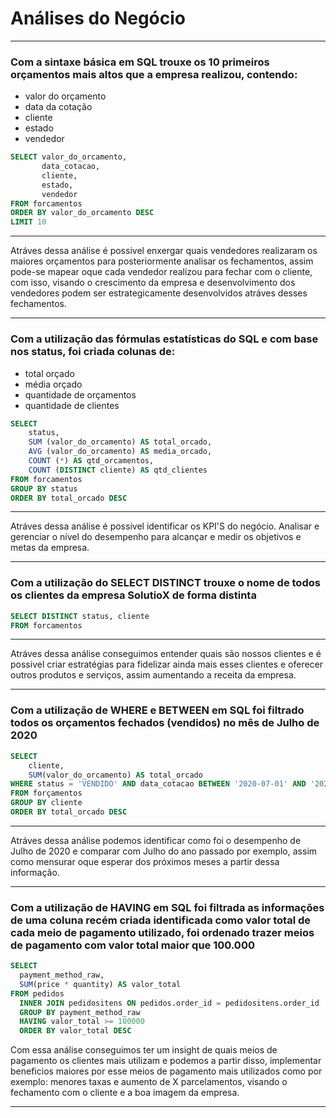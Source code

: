 # Análises do Negócio
***
### Com a sintaxe básica em SQL trouxe os 10 primeiros  orçamentos mais altos que a empresa realizou, contendo:
- valor do orçamento
- data da cotação
- cliente
- estado
- vendedor

```sql
SELECT valor_do_orcamento, 
       data_cotacao, 
       cliente, 
       estado,
       vendedor
FROM forcamentos
ORDER BY valor_do_orcamento DESC
LIMIT 10
```
***
Atráves dessa análise é possivel enxergar quais vendedores realizaram os maiores orçamentos para posteriormente analisar os fechamentos, assim pode-se mapear oque cada vendedor realizou para fechar com o cliente, com isso, visando o crescimento da empresa e desenvolvimento dos vendedores podem ser estrategicamente desenvolvidos atráves desses fechamentos.
***
### Com a utilização das fórmulas estatísticas do SQL e com base nos status, foi criada colunas de:
- total orçado
- média orçado
- quantidade de orçamentos
- quantidade de clientes

```SQL
SELECT 
    status,
    SUM (valor_do_orcamento) AS total_orcado,
    AVG (valor_do_orcamento) AS media_orcado,
    COUNT (*) AS qtd_orcamentos,
    COUNT (DISTINCT cliente) AS qtd_clientes
FROM forcamentos
GROUP BY status
ORDER BY total_orcado DESC
```
***
Atráves dessa análise é possivel identificar os KPI'S do negócio. Analisar e gerenciar o nível do desempenho para alcançar e medir os objetivos e metas da empresa.
***
### Com a utilização do SELECT DISTINCT trouxe o nome de todos os clientes da empresa SolutioX de forma distinta

```sql
SELECT DISTINCT status, cliente
FROM forcamentos
```
***
Atráves dessa análise conseguimos entender quais são nossos clientes e é possivel criar estratégias para fidelizar ainda mais esses clientes e oferecer outros produtos e serviços, assim aumentando a receita da empresa.
***
### Com a utilização de WHERE e BETWEEN em SQL foi filtrado todos os orçamentos fechados (vendidos) no mês de Julho de 2020

```sql
SELECT 
    cliente,
    SUM(valor_do_orcamento) AS total_orcado
WHERE status = 'VENDIDO' AND data_cotacao BETWEEN '2020-07-01' AND '2020-07-31'
FROM forçamentos
GROUP BY cliente
ORDER BY total_orcado DESC
```
***
Atráves dessa análise podemos identificar como foi o desempenho de Julho de 2020 e comparar com Julho do ano passado por exemplo, assim como mensurar oque esperar dos próximos meses a partir dessa informação.
***
### Com a utilização de HAVING em SQL foi filtrada as informações de uma coluna recém criada identificada como valor total de cada meio de pagamento utilizado, foi ordenado trazer meios de pagamento com valor total maior que 100.000

```sql
SELECT 
  payment_method_raw,
  SUM(price * quantity) AS valor_total
FROM pedidos
  INNER JOIN pedidositens ON pedidos.order_id = pedidositens.order_id
  GROUP BY payment_method_raw
  HAVING valor_total >= 100000
  ORDER BY valor_total DESC
```
Com essa análise conseguimos ter um insight de quais meios de pagamento os clientes mais utilizam e podemos a partir disso, implementar beneficios maiores por esse meios de pagamento mais utilizados como por exemplo: menores taxas e aumento de X parcelamentos, visando o fechamento com o cliente e a boa imagem da empresa.
***

###
